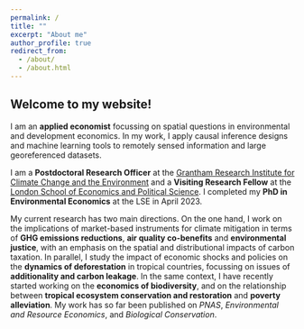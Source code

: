 ```yaml
---
permalink: /
title: ""
excerpt: "About me"
author_profile: true
redirect_from: 
  - /about/
  - /about.html
---
```


## Welcome to my website!

I am an **applied economist** focussing on spatial questions in environmental and development economics. In my work, I apply causal inference designs and machine learning tools to remotely sensed information and large georeferenced datasets. 

I am a **Postdoctoral Research Officer** at the [Grantham Research Institute for Climate Change and the Environment](https://www.lse.ac.uk/granthaminstitute/) and a **Visiting Research Fellow** at the [London School of Economics and Political Science](https://www.lse.ac.uk/geography-and-environment). I completed my **PhD in Environmental Economics** at the LSE in April 2023.

My current research has two main directions. On the one hand, I work on the implications of market-based instruments for climate mitigation in terms of **GHG emissions reductions**, **air quality co-benefits** and **environmental justice**, with an emphasis on the spatial and distributional impacts of carbon taxation. In parallel, I study the impact of economic shocks and policies on the **dynamics of deforestation** in tropical countries, focussing on issues of **additionality and carbon leakage**. In the same context, I have recently started working on the **economics of biodiversity**, and on the relationship between **tropical ecosystem conservation and restoration** and **poverty alleviation**. My work has so far been published on *PNAS*, *Environmental and Resource Economics*, and *Biological Conservation*.

